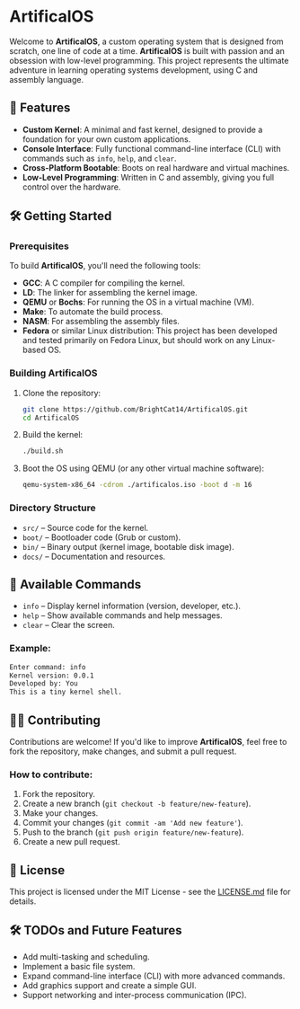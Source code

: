 # ArtificalOS

Welcome to **ArtificalOS**, a custom operating system that is designed from scratch, one line of code at a time. **ArtificalOS** is built with passion and an obsession with low-level programming. This project represents the ultimate adventure in learning operating systems development, using C and assembly language.

## 🚀 Features

- **Custom Kernel**: A minimal and fast kernel, designed to provide a foundation for your own custom applications.
- **Console Interface**: Fully functional command-line interface (CLI) with commands such as `info`, `help`, and `clear`.
- **Cross-Platform Bootable**: Boots on real hardware and virtual machines.
- **Low-Level Programming**: Written in C and assembly, giving you full control over the hardware.

## 🛠️ Getting Started

### Prerequisites

To build **ArtificalOS**, you'll need the following tools:

- **GCC**: A C compiler for compiling the kernel.
- **LD**: The linker for assembling the kernel image.
- **QEMU** or **Bochs**: For running the OS in a virtual machine (VM).
- **Make**: To automate the build process.
- **NASM**: For assembling the assembly files.
- **Fedora** or similar Linux distribution: This project has been developed and tested primarily on Fedora Linux, but should work on any Linux-based OS.

### Building ArtificalOS

1. Clone the repository:
   ```bash
   git clone https://github.com/BrightCat14/ArtificalOS.git
   cd ArtificalOS
   ```

2. Build the kernel:
   ```bash
   ./build.sh
   ```

3. Boot the OS using QEMU (or any other virtual machine software):
   ```bash
   qemu-system-x86_64 -cdrom ./artificalos.iso -boot d -m 16
   ```

### Directory Structure

- `src/` – Source code for the kernel.
- `boot/` – Bootloader code (Grub or custom).
- `bin/` – Binary output (kernel image, bootable disk image).
- `docs/` – Documentation and resources.

## 📜 Available Commands

- `info` – Display kernel information (version, developer, etc.).
- `help` – Show available commands and help messages.
- `clear` – Clear the screen.

### Example:

```bash
Enter command: info
Kernel version: 0.0.1
Developed by: You
This is a tiny kernel shell.
```

## 🧑‍💻 Contributing

Contributions are welcome! If you'd like to improve **ArtificalOS**, feel free to fork the repository, make changes, and submit a pull request.

### How to contribute:

1. Fork the repository.
2. Create a new branch (`git checkout -b feature/new-feature`).
3. Make your changes.
4. Commit your changes (`git commit -am 'Add new feature'`).
5. Push to the branch (`git push origin feature/new-feature`).
6. Create a new pull request.

## 📝 License

This project is licensed under the MIT License - see the [LICENSE.md](LICENSE.md) file for details.

## 🛠️ TODOs and Future Features

- Add multi-tasking and scheduling.
- Implement a basic file system.
- Expand command-line interface (CLI) with more advanced commands.
- Add graphics support and create a simple GUI.
- Support networking and inter-process communication (IPC).
